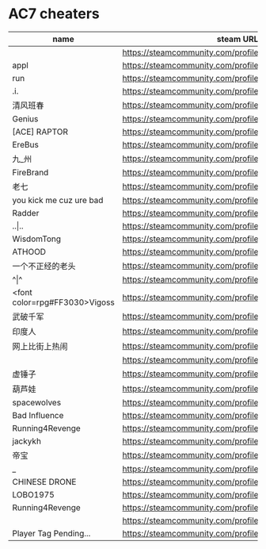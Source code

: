 # AC7 cheaters

| name | steam URL |
| ------ | ------ |
|  | https://steamcommunity.com/profiles/76561198979114041 |
| appl | https://steamcommunity.com/profiles/76561198081430238 |
| run | https://steamcommunity.com/profiles/76561199048027117 |
| .i. | https://steamcommunity.com/profiles/76561198107896591 |
| 清风班春 | https://steamcommunity.com/profiles/76561198938976695 |
| Genius | https://steamcommunity.com/profiles/76561198839646162 |
| [ACE] RAPTOR | https://steamcommunity.com/profiles/76561198073103373 |
| EreBus | https://steamcommunity.com/profiles/76561198209173436 |
| 九_州 | https://steamcommunity.com/profiles/76561198973679329 |
| FireBrand | https://steamcommunity.com/profiles/76561198026289985 |
| 老七 | https://steamcommunity.com/profiles/76561199070000800 |
| you kick me cuz ure bad | https://steamcommunity.com/profiles/76561199086244180 |
| Radder | https://steamcommunity.com/profiles/76561198084874424 |
| ..&#124;.. | https://steamcommunity.com/profiles/76561198108197134 |
| WisdomTong | https://steamcommunity.com/profiles/76561198407886594 |
| ATHOOD | https://steamcommunity.com/profiles/76561198101337488 |
| 一个不正经的老头 | https://steamcommunity.com/profiles/76561198851216499 |
| ^&#124;^ | https://steamcommunity.com/profiles/76561199066388594 |
| &lt;font color=rpg#FF3030&gt;Vigoss | https://steamcommunity.com/profiles/76561198078057512 |
| 武破千军 | https://steamcommunity.com/profiles/76561198076137075 |
| 印度人 | https://steamcommunity.com/profiles/76561199032447430 |
| 网上比街上热闹 | https://steamcommunity.com/profiles/76561199028490431 |
|  | https://steamcommunity.com/profiles/76561198445457868 |
| 虚锤子 | https://steamcommunity.com/profiles/76561198368034387 |
| 葫芦娃 | https://steamcommunity.com/profiles/76561199116012716 |
| spacewolves | https://steamcommunity.com/profiles/76561198176636826 |
| Bad Influence | https://steamcommunity.com/profiles/76561199201981441 |
| Running4Revenge | https://steamcommunity.com/profiles/76561198080498773 |
| jackykh | https://steamcommunity.com/profiles/76561198083979694 |
| 帝宝 | https://steamcommunity.com/profiles/76561199214277508 |
| _ | https://steamcommunity.com/profiles/76561198818703363 |
| CHINESE DRONE | https://steamcommunity.com/profiles/76561199247196637 |
| LOBO1975 | https://steamcommunity.com/profiles/76561198143645427 |
| Running4Revenge | https://steamcommunity.com/profiles/76561198080498773 |
|  | https://steamcommunity.com/profiles/76561198161141089 |
| Player Tag Pending... | https://steamcommunity.com/profiles/76561198035733380 |
